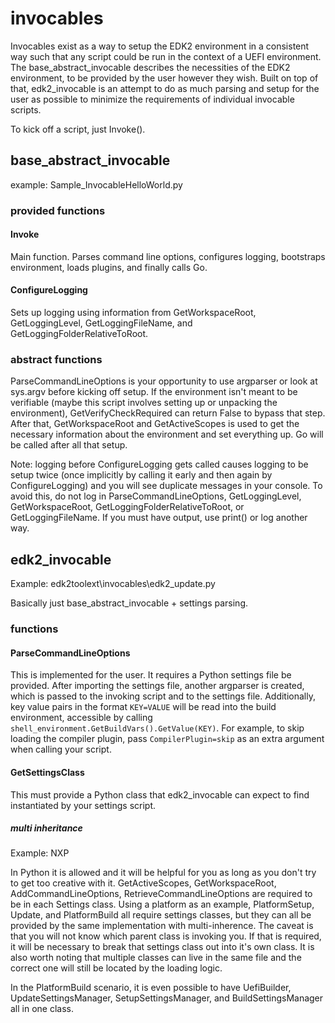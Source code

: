 # invocables

Invocables exist as a way to setup the EDK2 environment in a consistent way such that any script could be run in the
context of a UEFI environment. The base_abstract_invocable describes the necessities of the EDK2 environment, to be
provided by the user however they wish. Built on top of that, edk2_invocable is an attempt to do as much parsing and
setup for the user as possible to minimize the requirements of individual invocable scripts.

To kick off a script, just Invoke().

## base_abstract_invocable

example: Sample_InvocableHelloWorld.py

### provided functions

#### Invoke

Main function. Parses command line options, configures logging, bootstraps environment, loads plugins, and finally
calls Go.

#### ConfigureLogging

Sets up logging using information from GetWorkspaceRoot, GetLoggingLevel, GetLoggingFileName, and GetLoggingFolderRelativeToRoot.

### abstract functions

ParseCommandLineOptions is your opportunity to use argparser or look at sys.argv before kicking off setup.
If the environment isn't meant to be verifiable (maybe this script involves setting up or unpacking the environment),
GetVerifyCheckRequired can return False to bypass that step.
After that, GetWorkspaceRoot and GetActiveScopes is used to get the necessary information about the environment and set
everything up. Go will be called after all that setup.

Note: logging before ConfigureLogging gets called causes logging to be setup twice (once implicitly by calling it early
and then again by ConfigureLogging) and you will see duplicate messages in your console. To avoid this, do not log in
ParseCommandLineOptions, GetLoggingLevel, GetWorkspaceRoot, GetLoggingFolderRelativeToRoot, or GetLoggingFileName.
If you must have output, use print() or log another way.

## edk2_invocable

Example: edk2toolext\invocables\edk2_update.py

Basically just base_abstract_invocable + settings parsing.

### functions

#### ParseCommandLineOptions

This is implemented for the user. It requires a Python settings file be provided. After importing the settings file,
another argparser is created, which is passed to the invoking script and to the settings file. Additionally, key value
pairs in the format `KEY=VALUE` will be read into the build environment, accessible by calling
`shell_environment.GetBuildVars().GetValue(KEY)`. For example, to skip loading the compiler plugin, pass
`CompilerPlugin=skip` as an extra argument when calling your script.

#### GetSettingsClass

This must provide a Python class that edk2_invocable can expect to find instantiated by your settings script.

##### multi inheritance

Example: NXP

In Python it is allowed and it will be helpful for you as long as you don't try to get too creative with it.
GetActiveScopes, GetWorkspaceRoot, AddCommandLineOptions, RetrieveCommandLineOptions are required to be in each
Settings class. Using a platform as an example, PlatformSetup, Update, and PlatformBuild all require settings classes,
but they can all be provided by the same implementation with multi-inherence.
The caveat is that you will not know which parent class is invoking you.
If that is required, it will be necessary to break that settings class out into it's own class.
It is also worth noting that multiple classes can live in the same file and the correct one will still be located by the
loading logic.

In the PlatformBuild scenario, it is even possible to have UefiBuilder, UpdateSettingsManager, SetupSettingsManager,
and BuildSettingsManager all in one class.
